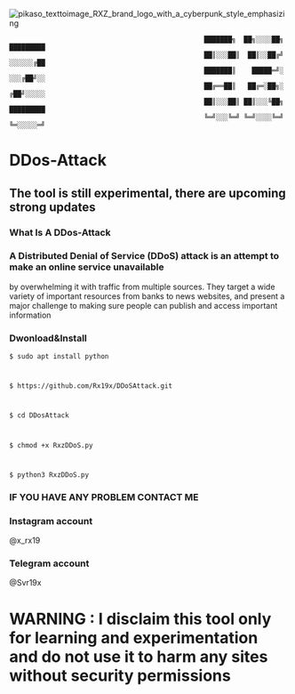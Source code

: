                               
![pikaso_texttoimage_RXZ_brand_logo_with_a_cyberpunk_style_emphasizing](https://github.com/user-attachments/assets/c58029a8-242b-420a-a63f-195a0df403cb)

                                                     ███████╗  ██╗░░░░██╗  █████████                                 
                                                     ██║░░░██║  ██║░░██╔╝  ░░░░░░╔██                   
                                                     ███████║    █████═╝░  ░░░╔██╝░░         
                                                     ██╔══██║   ██╔═░██╗░  ╔██╝░░░░░         
                                                     ██║░░░██║ ██║░░░╚██╗  █████████         
                                                     ╚═╝░░░╚═╝ ╚═╝░░░░╚═╝  ╚═░░░░░═╝        

# DDos-Attack 
## The tool is still experimental, there are upcoming strong updates
### What Is A DDos-Attack

### A Distributed Denial of Service (DDoS) attack is an attempt to make an online service unavailable 
by overwhelming it with traffic from multiple sources. They target a wide variety of important resources
from banks to news websites, and present a major challenge to making sure people can publish and access important information

### Dwonload&Install

    $ sudo apt install python
#
    $ https://github.com/Rx19x/DDoSAttack.git
#
    $ cd DDosAttack
#
    $ chmod +x RxzDDoS.py
#
    $ python3 RxzDDoS.py


### IF YOU HAVE ANY PROBLEM CONTACT ME 

### Instagram account 

 @x_rx19

### Telegram account

 @Svr19x

# WARNING : I disclaim this tool only for learning and experimentation and do not use it to harm any sites without security permissions
